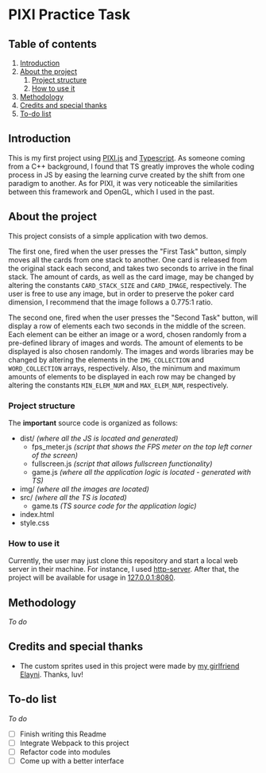 # PIXI Practice Task

## Table of contents
1. [Introduction](#intro)
2. [About the project](#about)
    1. [Project structure](#project)
    2. [How to use it](#howto)
3. [Methodology](#methodology)
4. [Credits and special thanks](#credits)
5. [To-do list](#todo)

<a id="introduction"></a>
## Introduction
This is my first project using [PIXI.js](http://www.pixijs.com) and [Typescript](https://www.typescriptlang.org). As someone coming from a C++ background, I found that TS greatly improves the whole coding process in JS by easing the learning curve created by the shift from one paradigm to another. As for PIXI, it was very noticeable the similarities between this framework and OpenGL, which I used in the past.

<a id="about"></a>
## About the project
This project consists of a simple application with two demos. 

The first one, fired when the user presses the "First Task" button, simply moves all the cards from one stack to another. One card is released from the original stack each second, and takes two seconds to arrive in the final stack. The amount of cards, as well as the card image, may be changed by altering the constants `CARD_STACK_SIZE` and `CARD_IMAGE`, respectively. The user is free to use any image, but in order to preserve the poker card dimension, I recommend that the image follows a 0.775:1 ratio. 

The second one, fired when the user presses the "Second Task" button, will display a row of elements each two seconds in the middle of the screen. Each element can be either an image or a word, chosen randomly from a pre-defined library of images and words. The amount of elements to be displayed is also chosen randomly. The images and words libraries may be changed by altering the elements in the `IMG_COLLECTION` and `WORD_COLLECTION` arrays, respectively. Also, the minimum and maximum amounts of elements to be displayed in each row may be changed by altering the constants `MIN_ELEM_NUM` and `MAX_ELEM_NUM`, respectively.

<a id="project"></a>
### Project structure
The **important** source code is organized as follows:
* dist/ _(where all the JS is located and generated)_
    * fps_meter.js _(script that shows the FPS meter on the top left corner of the screen)_
    * fullscreen.js _(script that allows fullscreen functionality)_
    * game.js _(where all the application logic is located - generated with TS)_
* img/ _(where all the images are located)_
* src/ _(where all the TS is located)_
    * game.ts _(TS source code for the application logic)_
* index.html
* style.css

<a id="howto"></a>
### How to use it
Currently, the user may just clone this repository and start a local web server in their machine. For instance, I used [http-server](https://www.npmjs.com/package/http-server). After that, the project will be available for usage in [127.0.0.1:8080](127.0.0.1:8080).

<a id="methodology"></a>
## Methodology
_To do_

<a id="credits"></a>
## Credits and special thanks
* The custom sprites used in this project were made by [my girlfriend Elayni](https://github.com/elayni). Thanks, luv!

<a id="todo"></a>
## To-do list
_To do_

- [ ] Finish writing this Readme
- [ ] Integrate Webpack to this project
- [ ] Refactor code into modules
- [ ] Come up with a better interface
